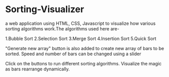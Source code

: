 # Sorting-Visualizer
a web application using HTML, CSS, Javascript to visualize how various sorting
algorithms work.The algorithms used here are-

1.Bubble Sort
2.Selection Sort
3.Merge Sort
4.Insertion Sort
5.Quick Sort

"Generate new array" button is also added to create new array of bars to be sorted.
Speed and number of bars can be changed using a slider

Click on the buttons to run different sorting algorithms.
Visualize the magic as bars rearrange dynamically.
